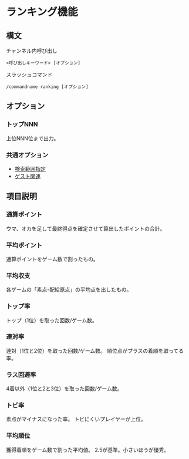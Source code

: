 # ランキング機能

## 構文

チャンネル内呼び出し

```
<呼び出しキーワード> [オプション]
```

スラッシュコマンド

```
/commandname ranking [オプション]
```
## オプション

### トップNNN
上位NNN位まで出力。

### 共通オプション
- [検索範囲指定](argument_keyword.md#検索範囲指定)
- [ゲスト関連](argument_keyword.md#ゲストの成績の取り扱いに関するオプション)

## 項目説明

### 通算ポイント

ウマ、オカを足して最終得点を確定させて算出したポイントの合計。

### 平均ポイント

通算ポイントをゲーム数で割ったもの。

### 平均収支

各ゲームの「素点-配給原点」の平均点を出したもの。

### トップ率

トップ（1位）を取った回数/ゲーム数。

### 連対率

連対（1位と2位）を取った回数/ゲーム数。
順位点がプラスの着順を取ってる率。

### ラス回避率

4着以外（1位と2と3位）を取った回数/ゲーム数。

### トビ率

素点がマイナスになった率。
トビにくいプレイヤーが上位。

### 平均順位

獲得着順をゲーム数で割った平均値。
2.5が基準。小さいほうが優秀。
